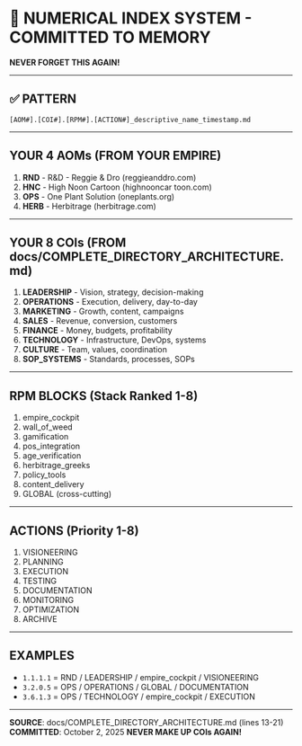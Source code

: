 # 🔢 NUMERICAL INDEX SYSTEM - COMMITTED TO MEMORY

**NEVER FORGET THIS AGAIN!**

---

## ✅ PATTERN

`[AOM#].[COI#].[RPM#].[ACTION#]_descriptive_name_timestamp.md`

---

## YOUR 4 AOMs (FROM YOUR EMPIRE)

1. **RND** - R&D - Reggie & Dro (reggieanddro.com)
2. **HNC** - High Noon Cartoon (highnooncar toon.com)
3. **OPS** - One Plant Solution (oneplants.org)
4. **HERB** - Herbitrage (herbitrage.com)

---

## YOUR 8 COIs (FROM docs/COMPLETE_DIRECTORY_ARCHITECTURE.md)

1. **LEADERSHIP** - Vision, strategy, decision-making
2. **OPERATIONS** - Execution, delivery, day-to-day
3. **MARKETING** - Growth, content, campaigns
4. **SALES** - Revenue, conversion, customers
5. **FINANCE** - Money, budgets, profitability
6. **TECHNOLOGY** - Infrastructure, DevOps, systems
7. **CULTURE** - Team, values, coordination
8. **SOP_SYSTEMS** - Standards, processes, SOPs

---

## RPM BLOCKS (Stack Ranked 1-8)

1. empire_cockpit
2. wall_of_weed
3. gamification
4. pos_integration
5. age_verification
6. herbitrage_greeks
7. policy_tools
8. content_delivery
0. GLOBAL (cross-cutting)

---

## ACTIONS (Priority 1-8)

1. VISIONEERING
2. PLANNING
3. EXECUTION
4. TESTING
5. DOCUMENTATION
6. MONITORING
7. OPTIMIZATION
8. ARCHIVE

---

## EXAMPLES

- `1.1.1.1` = RND / LEADERSHIP / empire_cockpit / VISIONEERING
- `3.2.0.5` = OPS / OPERATIONS / GLOBAL / DOCUMENTATION
- `3.6.1.3` = OPS / TECHNOLOGY / empire_cockpit / EXECUTION

---

**SOURCE**: docs/COMPLETE_DIRECTORY_ARCHITECTURE.md (lines 13-21)
**COMMITTED**: October 2, 2025
**NEVER MAKE UP COIs AGAIN!**
